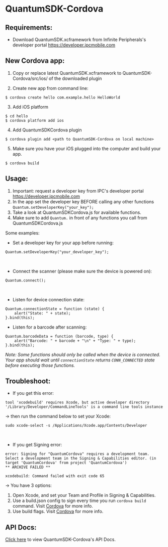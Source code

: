 # QuantumSDK-Cordova

## Requirements:
* Download QuantumSDK.xcframework from Infinite Peripherals's developer portal https://developer.ipcmobile.com

## New Cordova app:
1. Copy or replace latest QuantumSDK.xcframework to QuantumSDK-Cordova/src/ios/ of the downloaded plugin

2. Create new app from command line: <br>
```
$ cordova create hello com.example.hello HelloWorld
```

3. Add iOS platform <br>
```
$ cd hello
$ cordova platform add ios
```

4. Add QuantumSDKCordova plugin <br>
```
$ cordova plugin add <path to QuantumSDK-Cordova on local machine>
```

5. Make sure you have your iOS plugged into the computer and build your app.
```
$ cordova build
```

## Usage:
1. Important: request a developer key from IPC's developer portal https://developer.ipcmobile.com
2. In the app set the developer key BEFORE calling any other functions `Quantum.setDeveloperKey("your_key");`
3. Take a look at QuantumSDKCordova.js for available functions.
4. Make sure to add `Quantum.` in front of any functions you call from QuantumSDKCordova.js 

Some examples:
* Set a developer key for your app before running:
```
Quantum.setDeveloperKey("your_developer_key");
```
<br>

* Connect the scanner (please make sure the device is powered on):
```
Quantum.connect();
```
<br>

* Listen for device connection state:
```
Quantum.connectionState = function (state) {
    alert("State: " + state);
}.bind(this);
```

* Listen for a barcode after scanning:
```
Quantum.barcodeData = function (barcode, type) {
    alert("Barcode: " + barcode + "\n" + "Type: " + type);
}.bind(this);
```

*Note: Some functions should only be called when the device is connected. Your app should wait until `connectionState` returns `CONN_CONNECTED` state before executing those functions.*


## Troubleshoot:
* If you get this error:
```
tool 'xcodebuild' requires Xcode, but active developer directory '/Library/Developer/CommandLineTools' is a command line tools instance
```
 -> then run the command below to set your Xcode:

```
sudo xcode-select -s /Applications/Xcode.app/Contents/Developer
```
<br>

* If you get Signing error:
```
error: Signing for "QuantumCordova" requires a development team. Select a development team in the Signing & Capabilities editor. (in target 'QuantumCordova' from project 'QuantumCordova')
** ARCHIVE FAILED **

xcodebuild: Command failed with exit code 65
```

-> You have 3 options:
  1. Open Xcode, and set your Team and Profile in Signing & Capabilities.
  2. Use a build.json config to sign every time you run `cordova build` command. Visit [Cordova](https://cordova.apache.org/docs/en/10.x/guide/platforms/ios/#using-buildjson) for more info.
  3. Use build flags. Visit [Cordova](https://cordova.apache.org/docs/en/10.x/guide/platforms/ios/#using-flags) for more info.

## API Docs:
[Click here](https://infiniteperipherals.github.io/QuantumSDK-Cordova/) to view QuantumSDK-Cordova's API Docs.
